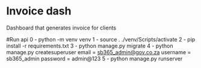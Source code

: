 # Invoice dash
Dashboard that generates invoice for clients

#Run api
0 - python -m venv venv
1 - source . ./venv/Scripts/activate
2 - pip install -r requirements.txt
3 - python manage.py migrate
4 - python manage.py createsuperuser
     email = sb365_admin@gov.co.za
     username = sb365_admin
     password = admin@123
5 - python manage.py runserver
